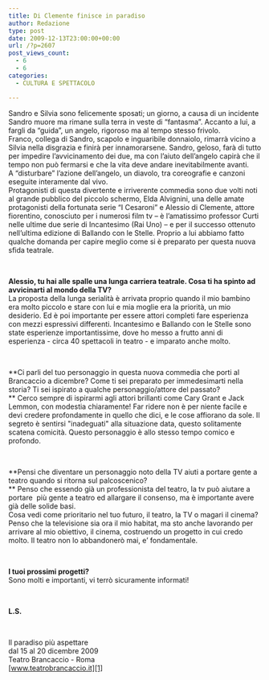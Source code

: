 ```yaml
---
title: Di Clemente finisce in paradiso
author: Redazione
type: post
date: 2009-12-13T23:00:00+00:00
url: /?p=2607
post_views_count:
  - 6
  - 6
categories:
  - CULTURA E SPETTACOLO

---
```

Sandro e Silvia sono felicemente sposati; un giorno, a causa di un incidente Sandro muore ma rimane sulla terra in veste di &ldquo;fantasma&rdquo;. Accanto a lui, a fargli da &ldquo;guida&rdquo;, un angelo, rigoroso ma al tempo stesso frivolo.  
Franco, collega di Sandro, scapolo e inguaribile donnaiolo, rimarr&agrave; vicino a Silvia nella disgrazia e finir&agrave; per innamorarsene. Sandro, geloso, far&agrave; di tutto per impedire l&rsquo;avvicinamento dei due, ma con l&rsquo;aiuto dell&rsquo;angelo capir&agrave; che il tempo non pu&ograve; fermarsi e che la vita deve andare inevitabilmente avanti.  
A &ldquo;disturbare&rdquo; l&rsquo;azione dell&rsquo;angelo, un diavolo, tra coreografie e canzoni eseguite interamente dal vivo.  
Protagonisti di questa divertente e irriverente commedia sono due volti noti al grande pubblico del piccolo schermo, Elda Alvignini, una delle amate protagonisti della fortunata serie &ldquo;I Cesaroni&rdquo; e Alessio di Clemente, attore fiorentino, conosciuto per i numerosi film tv &ndash; &egrave; l&#8217;amatissimo professor Curti nelle ultime due serie di Incantesimo (Rai Uno) &ndash; e per il successo ottenuto nell&#8217;ultima edizione di Ballando con le Stelle. Proprio a lui abbiamo fatto qualche domanda per capire meglio come si &egrave; preparato per questa nuova sfida teatrale.

&nbsp;

**Alessio, tu hai alle spalle una lunga carriera teatrale. Cosa ti ha spinto ad avvicinarti al mondo della TV?**  
La proposta della lunga serialit&agrave; &egrave; arrivata proprio quando il mio bambino era molto piccolo e stare con lui e mia moglie era la priorit&agrave;, un mio desiderio. Ed &egrave; poi importante per essere attori completi fare esperienza con mezzi espressivi differenti. Incantesimo e Ballando con le Stelle sono state esperienze importantissime, dove ho messo a frutto anni di esperienza &#45; circa 40 spettacoli in teatro &#45; e imparato anche molto.

&nbsp;

**Ci parli del tuo personaggio in questa nuova commedia che porti al Brancaccio a dicembre? Come ti sei preparato per immedesimarti nella storia? Ti sei ispirato a qualche personaggio/attore del passato?  
** Cerco sempre di ispirarmi agli attori brillanti come Cary Grant e Jack Lemmon, con modestia chiaramente! Far ridere non &egrave; per niente facile e devi credere profondamente in quello che dici, e le cose affiorano da sole. Il segreto &egrave; sentirsi "inadeguati" alla situazione data, questo solitamente scatena comicit&agrave;. Questo personaggio &egrave; allo stesso tempo comico e profondo.

&nbsp;

**Pensi che diventare un personaggio noto della TV aiuti a portare gente a teatro quando si ritorna sul palcoscenico?  
** Penso che essendo gi&agrave; un professionista del teatro, la tv pu&ograve; aiutare a portare&nbsp; pi&ugrave; gente a teatro ed allargare il consenso, ma &egrave; importante avere gi&agrave; delle solide basi.  
Cosa vedi come prioritario nel tuo futuro, il teatro, la TV o magari il cinema?  
Penso che la televisione sia ora il mio habitat, ma sto anche lavorando per arrivare al mio obiettivo, il cinema, costruendo un progetto in cui credo molto. Il teatro non lo abbandoner&ograve; mai, e&#8217; fondamentale.

&nbsp;

**I tuoi prossimi progetti?**  
Sono molti e importanti, vi terr&ograve; sicuramente informati!

&nbsp;

**L.S.**

&nbsp;

Il paradiso pi&ugrave; aspettare  
dal 15 al 20 dicembre 2009  
Teatro Brancaccio &#45; Roma  
[www.teatrobrancaccio.it][1]

 [1]: https://www.teatrobrancaccio.it
